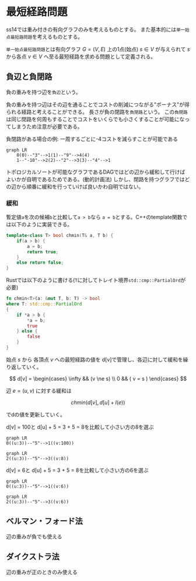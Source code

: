<!-- ss14はまだドラフト -->
# 最短経路問題

ss14では重み付きの有向グラフのみを考えるものとする。
また基本的には`単一始点最短路問題`を考えるものとする。

`単一始点最短路問題`とは有向グラフ $G = (V,E)$ 上の1点(始点) $s \in V$ が与えられて $s$ から各点 $v \in V$ へ至る最短経路を求める問題として定義される。

## 負辺と負閉路

負の重みを持つ辺を`負辺`という。

負の重みを持つ辺はその辺を通ることでコストの削減につながる"ボーナス"が得られる経路と考えることができる。
長さが負の閉路を`負閉路`という。
この`負閉路`は同じ閉路を何周もすることでコストをいくらでも小さくすることが可能になってしまうため注意が必要である。

負閉路がある場合の例: 一周するごとに-4コストを減らすことが可能である
```mermaid
graph LR
    0(0)--"3"-->1(1)--"9"-->4(4)
    1--"-10"-->2(2)--"2"-->3(3)--"4"-->1
```

トポロジカルソートが可能なグラフであるDAGではどの辺から緩和して行けばよいかが自明であるためである。(動的計画法)
しかし、閉路を持つグラフではどの辺から順番に緩和を行っていけば良いかわ自明ではない。

### 緩和

暫定値`a`を次の候補`b`と比較して`a > b`なら `a = b`とする。C++のtemplate関数では以下のように実装できる。

```C++
template<class T> bool chmin(T& a, T b) {
    if(a > b) {
        a = b;
        return true;
    }
    else return false;
}
```

Rustでは以下のように書ける(`T`に対してトレイト境界`std::cmp::PartialOrd`が必要)

```Rust
fn chmin<T>(a: &mut T, b: T) -> bool 
where T: std::cmp::PartialOrd 
{
    if *a > b {
        *a = b;
        true
    } else {
        false
    }
}
```
始点 $s$ から 各頂点 $v$ への最短経路の値を d[v]で管理し、各辺に対して緩和を繰り返していく。 

$$
d[v] =
\begin{cases}
\infty && (v \ne s) \\
0 && ( v = s )
\end{cases}
$$

辺 $e = (u,v)$ に対する緩和は

$$
chmin(d[v], d[u] + l(e))
$$

でdの値を更新していく。

d[v] = 100と d[u] + 5 = 3 + 5 = 8を比較して小さい方の8を選ぶ
```mermaid
graph LR
0((u:3))--"5"-->1((v:100))
```
```mermaid
graph LR
2((u:3))--"5"-->3((v:8))
```

d[v] = 6と d[u] + 5 = 3 + 5 = 8を比較して小さい方の6を選ぶ
```mermaid
graph LR
0((u:3))--"5"-->1((v:6))
```
```mermaid
graph LR
2((u:3))--"5"-->3((v:6))
```

## ベルマン・フォード法

辺の重みが負でも使える

## ダイクストラ法

辺の重みが正のときのみ使える
